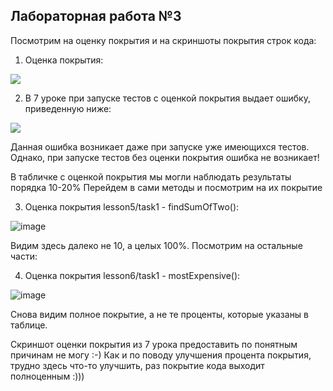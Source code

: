 ## Лабораторная работа №3

Посмотрим на оценку покрытия и на скриншоты покрытия строк кода:

1. Оценка покрытия:

![](/Users/joker/IdeaProjects/KotlinAsFirst2021/results/Coverage/images/1.png)

2. В 7 уроке при запуске тестов с оценкой покрытия выдает ошибку, приведенную ниже:

![](/Users/joker/IdeaProjects/KotlinAsFirst2021/results/Coverage/images/2.png)

Данная ошибка возникает даже при запуске уже имеющихся тестов.
Однако, при запуске тестов без оценки покрытия ошибка не возникает!

В табличке с оценкой покрытия мы могли наблюдать результаты порядка 10-20%
Перейдем в сами методы и посмотрим на их покрытие

3. Оценка покрытия lesson5/task1 - findSumOfTwo():

![image](/Users/joker/IdeaProjects/KotlinAsFirst2021/results/Coverage/images/lesson_5.png)

Видим здесь далеко не 10, а целых 100%. Посмотрим на остальные части:

4. Оценка покрытия lesson6/task1 - mostExpensive():

![image](/Users/joker/IdeaProjects/KotlinAsFirst2021/results/Coverage/images/lesson_6.png)

Снова видим полное покрытие, а не те проценты, которые указаны в таблице.

Скриншот оценки покрытия из 7 урока предоставить по понятным причинам не могу :-)
Как и по поводу улучшения процента покрытия, трудно здесь что-то улучшить, раз покрытие кода выходит полноценным :)))
